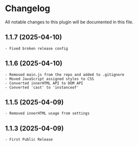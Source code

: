 # Changelog
All notable changes to this plugin will be documented in this file.

## 1.1.7 (2025-04-10)

    - Fixed broken release config
    
## 1.1.6 (2025-04-10)

    - Removed main.js from the repo and added to .gitignore
    - Moved JavaScript assigned styles to CSS
    - Converted innerHTML API to DOM API
    - Converted 'cast' to 'instanceof'

## 1.1.5 (2025-04-09)

    - Removed innerHTML usage from settings

## 1.1.3 (2025-04-09)

    - First Public Release
